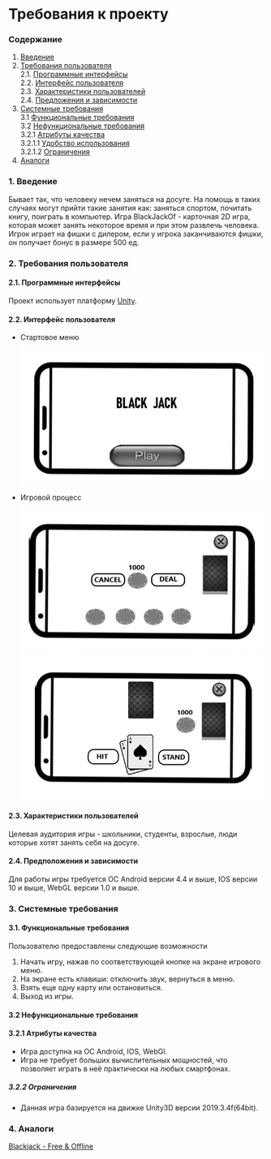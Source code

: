 # Требования к проекту
### Содержание
1. [Введение](#1)
2. [Требования пользователя](#2) <br>
  2.1. [Программные интерфейсы](#2.1) <br>
  2.2. [Интерфейс пользователя](#2.2) <br>
  2.3. [Характеристики пользователей](#2.3) <br>
  2.4. [Предложения и зависимости](#2.4) <br>
3. [Системные требования](#3) <br>
  3.1 [Функциональные требования](#3.1) <br>
  3.2 [Нефункциональные требования](#3.2) <br>
    3.2.1 [Атрибуты качества](#3.2.1) <br>
      3.2.1.1 [Удобство использования](#3.2.1) <br>
      3.2.1.2 [Ограничения](#3.2.2) <br>
 4. [Аналоги](#4) <br>
 
### 1. Введение <a name="1"></a>
Бывает так, что человеку нечем заняться на досуге. На помощь в таких случаях могут прийти такие занятия как: заняться спортом, почитать книгу, поиграть в компьютер. Игра BlackJackOf - карточная 2D игра, которая может занять некоторое время и при этом развлечь человека. Игрок играет на фишки с дилером, если у игрока заканчиваются фишки, он получает бонус в размере 500 ед.

### 2. Требования пользователя <a name="2"></a>
#### 2.1. Программные интерфейсы <a name="2.1"></a>
Проект использует платформу [Unity](https://unity.com/).

#### 2.2. Интерфейс пользователя <a name="2.2"></a>
- Стартовое меню 

  ![Стартовое меню](https://github.com/AlexPlayX/TRITPO_BLACK_JACK/blob/main/Documentation/Mockups/StartScreen.png)
  
- Игровой процесс

  ![Игровой процесс](https://github.com/AlexPlayX/TRITPO_BLACK_JACK/blob/main/Documentation/Mockups/Bet.png)
  ![Игровой процесс](https://github.com/AlexPlayX/TRITPO_BLACK_JACK/blob/main/Documentation/Mockups/HitStand.png)
  
#### 2.3. Характеристики пользователей <a name="2.3"></a>
  Целевая аудитория игры - школьники, студенты, взрослые, люди которые хотят занять себя на досуге. 
  
#### 2.4. Предположения и зависимости <a name="2.4"></a>
  Для работы игры требуется ОС Android версии 4.4 и выше, IOS версии 10 и выше, WebGL версии 1.0 и выше.
  
### 3. Системные требования <a name="3"></a>
#### 3.1. Функциональные требования <a name="3.1"></a>

Пользователю предоставлены следующие возможности

  1. Начать игру, нажав по соответствующей кнопке на экране игрового меню.
  2. На экране есть клавиши: отключить звук, вернуться в меню.
  3. Взять еще одну карту или остановиться.
  3. Выход из игры.
  
#### 3.2 Нефункциональные требования <a name="3.2"></a>

 #### 3.2.1 Атрибуты качества <a name="3.2.1"></a>
 * Игра доступна на ОС Android, IOS, WebGl. 
 * Игра не требует больших вычислительных мощностей, что позволяет играть в неё практически на любых смартфонах.
 <a name="requirements_for_ease_of_use"/>
 
 ##### 3.2.2 Ограничения <a name="3.2.2"></a>
 * Данная игра базируется на движке Unity3D версии 2019.3.4f(64bit).
 <a name="security_requirements"/>
 
### 4. Аналоги <a name="4"></a>
 [Blackjack - Free & Offline](https://play.google.com/store/apps/details?id=com.fassor.android.blackjack&hl=ru&gl=US)
